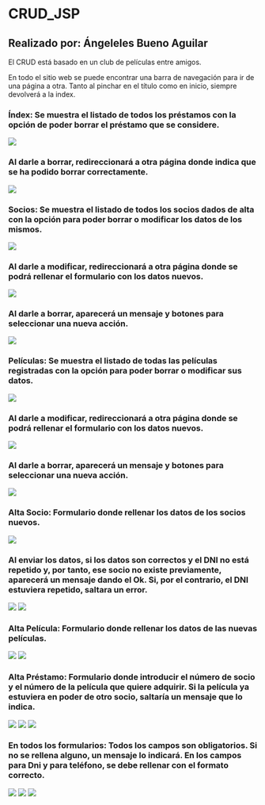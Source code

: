 # CRUD_JSP 
## Realizado por: Ángeleles Bueno Aguilar

El CRUD está basado en un club de películas entre amigos.

En todo el sitio web se puede encontrar una barra de navegación para ir de una página a otra. Tanto al pinchar en el título como en inicio, siempre devolverá a la index.

### Índex: Se muestra el listado de todos los préstamos con la opción de poder borrar el préstamo que se considere.
<img src="capturas/index.jpeg"/>

### Al darle a borrar, redireccionará a otra página donde indica que se ha podido borrar correctamente.
<img src="capturas/prestamo_borrado.jpeg"/>

### Socios: Se muestra el listado de todos los socios dados de alta con la opción para poder borrar o modificar los datos de los mismos.
<img src="capturas/lista_socios.jpeg"/>

### Al darle a modificar, redireccionará a otra página donde se podrá rellenar el formulario con los datos nuevos.
<img src="capturas/mod_socio.jpeg"/>

### Al darle a borrar, aparecerá un mensaje y botones para seleccionar una nueva acción.
<img src="capturas/borraSocio.jpeg"/>

### Películas: Se muestra el listado de todas las películas registradas con la opción para poder borrar o modificar sus datos.
<img src="capturas/lista_pelis.jpeg"/>

### Al darle a modificar, redireccionará a otra página donde se podrá rellenar el formulario con los datos nuevos.
<img src="capturas/mod_peli.jpeg"/>

### Al darle a borrar, aparecerá un mensaje y botones para seleccionar una nueva acción.
<img src="capturas/borraPeli.jpeg"/>

### Alta Socio: Formulario donde rellenar los datos de los socios nuevos.
<img src="capturas/formAltaSocio.jpeg"/>

### Al enviar los datos, si los datos son correctos y el DNI no está repetido y, por tanto, ese socio no existe previamente, aparecerá un mensaje dando el Ok. Si, por el contrario, el DNI estuviera repetido, saltara un error.
<img src="capturas/altaSocio.jpeg"/>
<img src="capturas/noGuardaSocio.jpeg"/>

### Alta Película: Formulario donde rellenar los datos de las nuevas películas.
<img src="capturas/formAltaPeli.jpeg"/>
<img src="capturas/altaPeli.jpeg"/>

### Alta Préstamo: Formulario donde introducir el número de socio y el número de la película que quiere adquirir. Si la película ya estuviera en poder de otro socio, saltaría un mensaje que lo indica.
<img src="capturas/formAltaPrestamo.jpeg"/>
<img src="capturas/altaPrestamo.jpeg"/>
<img src="capturas/noGuardaPrestamo.jpeg"/>

### En todos los formularios: Todos los campos son obligatorios. Si no se rellena alguno, un mensaje lo indicará. En los campos para Dni y para teléfono, se debe rellenar con el formato correcto.
<img src="capturas/campoOblig.jpeg"/>
<img src="capturas/dniMal.jpeg"/>
<img src="capturas/tlfMal.jpeg"/>










